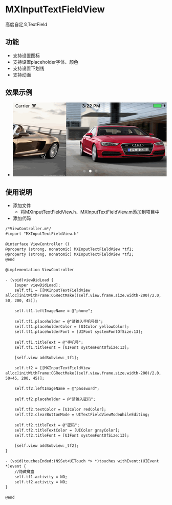 # MXInputTextFieldView
高度自定义TextField
## 功能
* 支持设置图标
* 支持设置placeholder字体、颜色
* 支持设置下划线
* 支持动画
## 效果示例
* ![无动画](https://github.com/iamhmx/MXScrollView/blob/master/MXScrollViewDemo/screenshots/none.gif)
## 使用说明
* 添加文件
    * 将MXInputTextFieldView.h、MXInputTextFieldView.m添加到项目中
* 添加代码
```objc
/*ViewController.m*/
#import "MXInputTextFieldView.h"

@interface ViewController ()
@property (strong, nonatomic) MXInputTextFieldView *tf1;
@property (strong, nonatomic) MXInputTextFieldView *tf2;
@end

@implementation ViewController

- (void)viewDidLoad {
    [super viewDidLoad];
    self.tf1 = [[MXInputTextFieldView alloc]initWithFrame:CGRectMake((self.view.frame.size.width-200)/2.0, 50, 200, 45)];
    
    self.tf1.leftImageName = @"phone";
    
    self.tf1.placeholder = @"请输入手机号码";
    self.tf1.placeholderColor = [UIColor yellowColor];
    self.tf1.placeholderFont = [UIFont systemFontOfSize:13];
    
    self.tf1.titleText = @"手机号";
    self.tf1.titleFont = [UIFont systemFontOfSize:13];
    
    [self.view addSubview:_tf1];
    
    self.tf2 = [[MXInputTextFieldView alloc]initWithFrame:CGRectMake((self.view.frame.size.width-200)/2.0, 50+45, 200, 45)];
    
    self.tf2.leftImageName = @"password";
    
    self.tf2.placeholder = @"请输入密码";
    
    self.tf2.textColor = [UIColor redColor];
    self.tf2.clearButtonMode = UITextFieldViewModeWhileEditing;
    
    self.tf2.titleText = @"密码";
    self.tf2.titleTextColor = [UIColor grayColor];
    self.tf2.titleFont = [UIFont systemFontOfSize:13];
    
    [self.view addSubview:_tf2];
}

- (void)touchesEnded:(NSSet<UITouch *> *)touches withEvent:(UIEvent *)event {
    //隐藏键盘
    self.tf1.activity = NO;
    self.tf2.activity = NO;
}

@end
```
